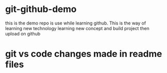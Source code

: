 # git-github-demo
this is the demo repo is use while learning github.
This is the way of learning new technology 
learning new concept and build project then upload on github

# git vs code changes made in readme files